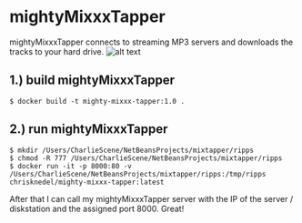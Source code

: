 # mightyMixxxTapper
mightyMixxxTapper connects to streaming MP3 servers and downloads the tracks to your hard drive.
![alt text](https://github.com/terrorist-squad/mightyMixxxTapper/blob/main/screens/1.png "record")

## 1.) build mightyMixxxTapper
```
$ docker build -t mighty-mixxx-tapper:1.0 .
```

## 2.) run mightyMixxxTapper
```
$ mkdir /Users/CharlieScene/NetBeansProjects/mixtapper/ripps
$ chmod -R 777 /Users/CharlieScene/NetBeansProjects/mixtapper/ripps
$ docker run -it -p 8000:80 -v /Users/CharlieScene/NetBeansProjects/mixtapper/ripps:/tmp/ripps chrisknedel/mighty-mixxx-tapper:latest
```
After that I can call my mightyMixxxTapper server with the IP of the server / diskstation and the assigned port 8000. Great!

